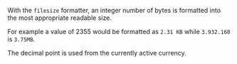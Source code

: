 With the `filesize` formatter, an integer number of bytes is formatted into the most appropriate readable size.

For example a value of 2355 would be formatted as `2.31 KB` while `3.932.160` is `3.75MB`.

The decimal point is used from the currently active currency.